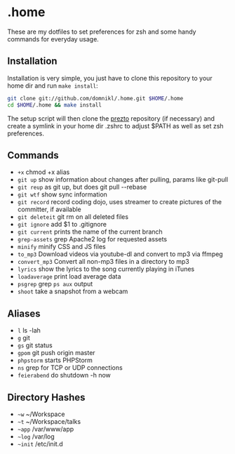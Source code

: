 # .home

These are my dotfiles to set preferences for zsh and some handy commands for everyday usage.

## Installation

Installation is very simple, you just have to clone this repository to your home dir and run `make install`:

```bash
git clone git://github.com/domnikl/.home.git $HOME/.home
cd $HOME/.home && make install
```

The setup script will then clone the [prezto](https://github.com/sorin-ionescu/prezto) repository (if necessary) and create a symlink in your home dir .zshrc to adjust $PATH as well as set zsh preferences.

## Commands

* `+x` 				chmod +x alias
* `git up` 			show information about changes after pulling, params like git-pull
* `git reup` 		as git up, but does git pull --rebase
* `git wtf` 		show sync information
* `git record` 		record coding dojo, uses streamer to create pictures of the committer, if available
* `git deleteit` 	git rm on all deleted files
* `git ignore` 		add $1 to .gitignore
* `git current` 	prints the name of the current branch
* `grep-assets` 	grep Apache2 log for requested assets
* `minify` 			minify CSS and JS files
* `to_mp3` 			Download videos via youtube-dl and convert to mp3 via ffmpeg
* `convert_mp3` 	Convert all non-mp3 files in a directory to mp3
* `lyrics` 			show the lyrics to the song currently playing in iTunes
* `loadaverage` 	print load average data
* `psgrep` 			grep `ps aux` output
* `shoot` 			take a snapshot from a webcam

## Aliases

* `l` 			ls -lah
* `g` 			git
* `gs` 			git status
* `gpom` 		git push origin master
* `phpstorm` 	starts PHPStorm
* `ns` 			grep for TCP or UDP connections
* `feierabend` 	do shutdown -h now

## Directory Hashes

* `~w` 		~/Workspace
* `~t` 		~/Workspace/talks
* `~app` 	/var/www/app
* `~log` 	/var/log
* `~init` 	/etc/init.d

